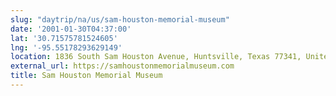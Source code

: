 ```yaml
---
slug: "daytrip/na/us/sam-houston-memorial-museum"
date: '2001-01-30T04:37:00'
lat: '30.71575781524605'
lng: '-95.55178293629149'
location: 1836 South Sam Houston Avenue, Huntsville, Texas 77341, United States
external_url: https://samhoustonmemorialmuseum.com
title: Sam Houston Memorial Museum
---
```



